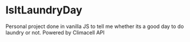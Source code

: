 # IsItLaundryDay
Personal project done in vanilla JS to tell me whether its a good day to do laundry or not. Powered by Climacell API
